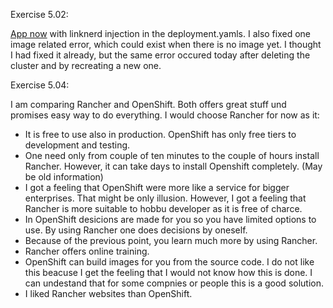 Exercise 5.02:

[App now](https://github.com/outisa/kubernetes-todo-app) with linknerd injection in the deployment.yamls. I also fixed one image related error, which could exist when there is no image yet. I thought I had fixed it already, but the same error occured today after deleting the cluster and by recreating a new one.

Exercise 5.04:

I am comparing Rancher and OpenShift. Both offers great stuff und promises easy way to do everything. I would choose Rancher for now as it:

* It is free to use also in production. OpenShift has only free tiers to development and testing.
* One need only from couple of ten minutes to the couple of hours install Rancher. However, it can take days to install Openshift completely. (May be old information)
* I got a feeling that OpenShift were more like a service for bigger enterprises. That might be only illusion. However, I got a feeling that Rancher is more suitable to hobbu developer as it is free of charce. 
* In OpenShift desicions are made for you so you have limited options to use. By using Rancher one does decisions by oneself.
* Because of the previous point, you learn much more by using Rancher.
* Rancher offers online training.
* OpenShift can build images for you from the source code. I do not like this beacuse I get the feeling that I would not know how this is done. I can undestand that for some compnies or people this is a good solution.
* I liked Rancher websites than OpenShift.



